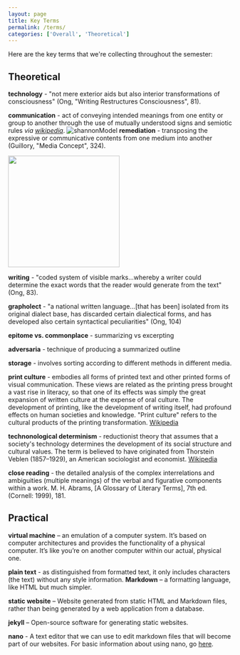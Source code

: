 ```yaml
---
layout: page
title: Key Terms 
permalink: /terms/
categories: ['Overall', 'Theoretical']
---
```

Here are the key terms that we're collecting throughout the semester: 

## Theoretical 

**technology** - "not mere exterior aids but also interior transformations of consciousness" (Ong, "Writing Restructures Consciousness", 81). 

**communication** -  act of conveying intended meanings from one entity or group to another through the use of mutually understood signs and semiotic rules *via [wikipedia](https://en.wikipedia.org/wiki/Communication)*.
![shannonModel](https://static1.squarespace.com/static/541f0bd4e4b0256ed5827d5e/t/5835a8373e00be1e33594339/1479911488940/?format=750w)
**remediation** - transposing the expressive or communicative contents from one medium into another (Guillory, "Media Concept", 324). 

<img src="https://opionator.files.wordpress.com/2011/07/game-of-thrones-poster-hbo.jpg" width="250">

**writing** - "coded system of visible marks...whereby a writer could determine the exact words that the reader would generate from the text" (Ong, 83). 

**grapholect** - "a national written language...[that has been] isolated from its original dialect base, has discarded certain dialectical forms, and has developed also certain syntactical peculiarities" (Ong, 104)

**epitome vs. commonplace** - summarizing vs excerpting 

**adversaria** - technique of producing a summarized outline 

**storage** - involves sorting according to different methods in different media. 

**print culture** - embodies all forms of printed text and other printed forms of visual communication. These views are related as the printing press brought a vast rise in literacy, so that one of its effects was simply the great expansion of written culture at the expense of oral culture. The development of printing, like the development of writing itself, had profound effects on human societies and knowledge. "Print culture" refers to the cultural products of the printing transformation. [Wikipedia](https://en.wikipedia.org/wiki/Print_culture)

**technonological determinism** -  reductionist theory that assumes that a society's technology determines the development of its social structure and cultural values. The term is believed to have originated from Thorstein Veblen (1857–1929), an American sociologist and economist. [Wikipedia](https://en.wikipedia.org/wiki/Technological_determinism)

**close reading** - the detailed analysis of the complex interrelations and ambiguities (multiple meanings) of the verbal and figurative components
within a work. M. H. Abrams, [A Glossary of Literary Terms], 7th ed. (Cornell: 1999), 181. 


## Practical 

**virtual machine** – an emulation of a computer system. It’s based on computer architectures and provides the functionality of a physical computer. It’s like you’re on another computer within our actual, physical one. 

**plain text** - as distinguished from formatted text, it only includes characters (the text) without any style information. 
**Markdown** – a formatting language, like HTML but much simpler.

**static website** – Website generated from static HTML and Markdown files, rather than being generated by a web application from a database. 

**jekyll** – Open-source software for generating static websites. 

**nano** - A text editor that we can use to edit markdown files that will become part of our websites. For basic information about using nano, go [here](https://wiki.gentoo.org/wiki/Nano/Basics_Guide).


